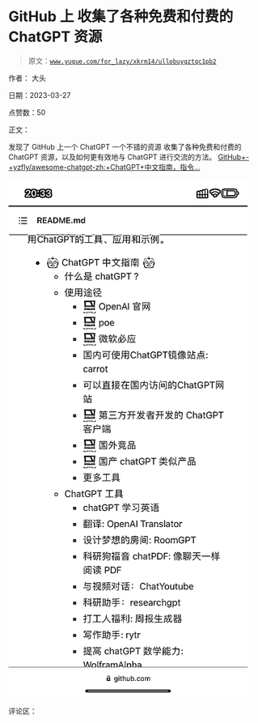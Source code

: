 # GitHub 上 收集了各种免费和付费的 ChatGPT 资源

> 原文：[`www.yuque.com/for_lazy/xkrm14/ullobuyqztqc1pb2`](https://www.yuque.com/for_lazy/xkrm14/ullobuyqztqc1pb2)

作者： 大头

日期：2023-03-27

点赞数：50

正文：

发现了 GitHub 上一个 ChatGPT 一个不错的资源 收集了各种免费和付费的 ChatGPT 资源，以及如何更有效地与 ChatGPT 进行交流的方法。 [GitHub+-+yzfly/awesome-chatgpt-zh:+ChatGPT+中文指南，指令...](https://github.com/yzfly/awesome-chatgpt-zh)

![](img/d341e92d049cf6d9a3fff2c31994a6d8.png)  

评论区：




